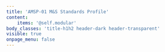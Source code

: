 ```yaml
---
title: 'AMSP-01 M&S Standards Profile'
content:
    items: '@self.modular'
body_classes: 'title-h1h2 header-dark header-transparent'
visible: true
onpage_menu: false
---
```


